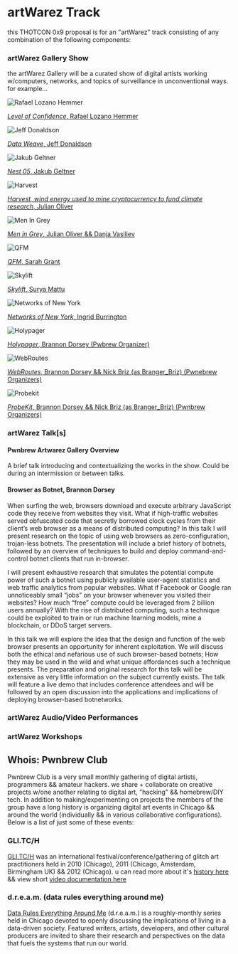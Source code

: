 # artWarez Track

this THOTCON 0x9 proposal is for an "artWarez" track consisting of any combination of the following components:

### artWarez Gallery Show
the artWarez Gallery will be a curated show of digital artists working w/computers, networks, and topics of surveillance in unconventional ways. for example...

![Rafael Lozano Hemmer](images/rafael_lozano_hemmer.jpg)

[_Level of Confidence_, Rafael Lozano Hemmer](http://www.lozano-hemmer.com/level_of_confidence.php)

![Jeff Donaldson](images/glitchaus.jpg)

[_Data Weave_, Jeff Donaldson](http://glitchaus.com)

![Jakub Geltner](images/Jakub_Geltner.jpg)

[_Nest 05_, Jakub Geltner](https://creators.vice.com/en_us/article/wnpzgy/a-flock-of-surveillance-cameras-nests-on-the-beach)

![Harvest](images/harvest.jpg)

[_Harvest, wind energy used to mine cryptocurrency to fund climate research_, Julian Oliver](https://julianoliver.com/output/harvest)

![Men In Grey](images/men-in-grey.jpg)

[_Men in Grey_, Julian Oliver && Danja Vasiliev](https://criticalengineering.org/projects/men-in-grey/)

![QFM](images/qfm.jpg)

[_QFM_, Sarah Grant](http://chootka.com/projects/)

![Skylift](images/skylift.png)

[_Skylift_, Surya Mattu](https://samatt.github.io/sky-lift/)

![Networks of New York](images/networks-of-new-york.jpg)

[_Networks of New York_, Ingrid Burrington](http://lifewinning.com/projects/networks-of-new-york/)

![Holypager](images/holypager.png)

[_Holypager_, Brannon Dorsey (Pwbrew Organizer)](https://github.com/chootka/radical-networks/issues/120)

![WebRoutes](images/webroutes.png)

[_WebRoutes_, Brannon Dorsey && Nick Briz (as Branger_Briz) (Pwnebrew Organizers)](https://github.com/brangerbriz/webroutes)

![Probekit](images/probekit.png)

[_ProbeKit_, Brannon Dorsey && Nick Briz (as Branger_Briz) (Pwnbrew Organizers)](http://probekit.brangerbriz.com)

### artWarez Talk[s]

#### Pwnbrew Artwarez Gallery Overview

A brief talk introducing and contextualizing the works in the show. Could be during an intermission or between talks.

#### Browser as Botnet, Brannon Dorsey
When surfing the web, browsers download and execute arbitrary JavaScript code they receive from websites they visit. What if high-traffic websites served obfuscated code that secretly borrowed clock cycles from their client’s web browser as a means of distributed computing? In this talk I will present research on the topic of using web browsers as zero-configuration, trojan-less botnets. The presentation will include a brief history of botnets, followed by an overview of techniques to build and deploy command-and-control botnet clients that run in-browser.

I will present exhaustive research that simulates the potential compute power of such a botnet using publicly available user-agent statistics and web traffic analytics from popular websites. What if Facebook or Google ran unnoticeably small “jobs” on your browser whenever you visited their websites? How much “free” compute could be leveraged from 2 billion users annually? With the rise of distributed computing, such a technique could be exploited to train or run machine learning models, mine a blockchain, or DDoS target servers.

In this talk we will explore the idea that the design and function of the web browser presents an opportunity for inherent exploitation. We will discuss both the ethical and nefarious use of such browser-based botnets; How they may be used in the wild and what unique affordances such a technique presents. The preparation and original research for this talk will be extensive as very little information on the subject currently exists. The talk will feature a live demo that includes conference attendees and will be followed by an open discussion into the applications and implications of deploying browser-based botnetworks.

### artWarez Audio/Video Performances

### artWarez Workshops

## Whois: Pwnbrew Club

Pwnbrew Club is a very small monthly gathering of digital artists, programmers && amateur hackers. we share + collaborate on creative projects w/one another relating to digital art, "hacking" && homebrew/DIY tech. In addition to making/experimenting on projects the members of the group have a long history is organizing digital art events in Chicago && around the world (individually && in various collaborative configurations). Below is a list of just some of these events:

### GLI.TC/H
[GLI.TC/H](http://gli.tc/h) was an international festival/conference/gathering of glitch art practitioners held in 2010 (Chicago), 2011 (Chicago, Amsterdam, Birmingham UK) && 2012 (Chicago). u can read more about it's [history here](http://gli.tc/h/faq/) && view short [video documentation here](https://www.youtube.com/watch?v=4hBARzlmXTI&list=PL3228E09A837979FB)

### d.r.e.a.m. (data rules everything around me)
[Data Rules Everything Around Me](http://dataruleseverythingaroundme.net/) (d.r.e.a.m.) is a roughly-monthly series held in Chicago devoted to openly discussing the implications of living in a data-driven society. Featured writers, artists, developers, and other cultural producers are invited to share their research and perspectives on the data that fuels the systems that run our world.
